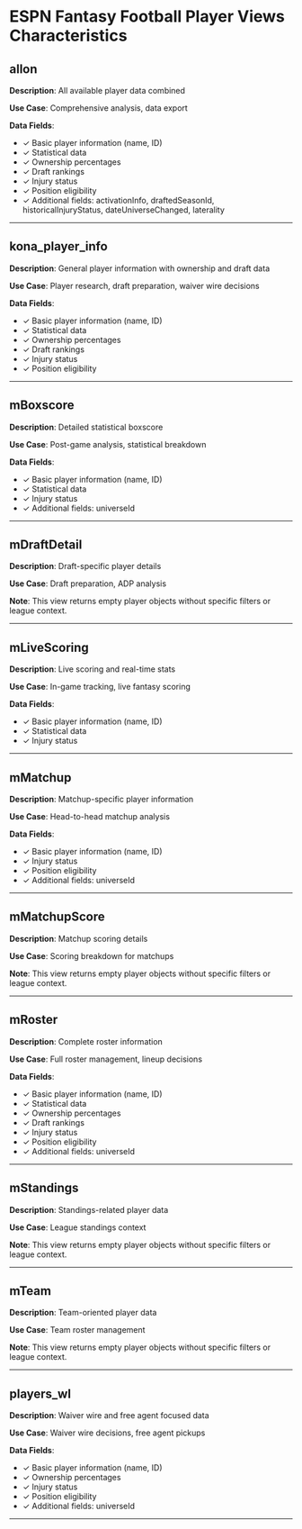 # ESPN Fantasy Football Player Views Characteristics

## allon

**Description**: All available player data combined

**Use Case**: Comprehensive analysis, data export

**Data Fields**:
- ✓ Basic player information (name, ID)
- ✓ Statistical data
- ✓ Ownership percentages
- ✓ Draft rankings
- ✓ Injury status
- ✓ Position eligibility
- ✓ Additional fields: activationInfo, draftedSeasonId, historicalInjuryStatus, dateUniverseChanged, laterality

---

## kona_player_info

**Description**: General player information with ownership and draft data

**Use Case**: Player research, draft preparation, waiver wire decisions

**Data Fields**:
- ✓ Basic player information (name, ID)
- ✓ Statistical data
- ✓ Ownership percentages
- ✓ Draft rankings
- ✓ Injury status
- ✓ Position eligibility

---

## mBoxscore

**Description**: Detailed statistical boxscore

**Use Case**: Post-game analysis, statistical breakdown

**Data Fields**:
- ✓ Basic player information (name, ID)
- ✓ Statistical data
- ✓ Injury status
- ✓ Additional fields: universeId

---

## mDraftDetail

**Description**: Draft-specific player details

**Use Case**: Draft preparation, ADP analysis

**Note**: This view returns empty player objects without specific filters or league context.

---

## mLiveScoring

**Description**: Live scoring and real-time stats

**Use Case**: In-game tracking, live fantasy scoring

**Data Fields**:
- ✓ Basic player information (name, ID)
- ✓ Statistical data
- ✓ Injury status

---

## mMatchup

**Description**: Matchup-specific player information

**Use Case**: Head-to-head matchup analysis

**Data Fields**:
- ✓ Basic player information (name, ID)
- ✓ Injury status
- ✓ Position eligibility
- ✓ Additional fields: universeId

---

## mMatchupScore

**Description**: Matchup scoring details

**Use Case**: Scoring breakdown for matchups

**Note**: This view returns empty player objects without specific filters or league context.

---

## mRoster

**Description**: Complete roster information

**Use Case**: Full roster management, lineup decisions

**Data Fields**:
- ✓ Basic player information (name, ID)
- ✓ Statistical data
- ✓ Ownership percentages
- ✓ Draft rankings
- ✓ Injury status
- ✓ Position eligibility
- ✓ Additional fields: universeId

---

## mStandings

**Description**: Standings-related player data

**Use Case**: League standings context

**Note**: This view returns empty player objects without specific filters or league context.

---

## mTeam

**Description**: Team-oriented player data

**Use Case**: Team roster management

**Note**: This view returns empty player objects without specific filters or league context.

---

## players_wl

**Description**: Waiver wire and free agent focused data

**Use Case**: Waiver wire decisions, free agent pickups

**Data Fields**:
- ✓ Basic player information (name, ID)
- ✓ Ownership percentages
- ✓ Injury status
- ✓ Position eligibility
- ✓ Additional fields: universeId

---

